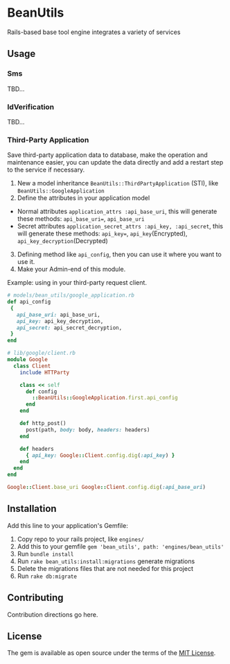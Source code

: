 # BeanUtils

Rails-based base tool engine integrates a variety of services

## Usage

### Sms
TBD...

### IdVerification
TBD...

### Third-Party Application

Save third-party application data to database, make the operation and maintenance easier, you can update the data directly and add a restart step to the service if necessary.

1. New a model inheritance `BeanUtils::ThirdPartyApplication` (STI), like `BeanUtils::GoogleApplication`
2. Define the attributes in your application model
  * Normal attributes `application_attrs :api_base_uri`, this will generate these methods: `api_base_uri=`, `api_base_uri`
  * Secret attributes `application_secret_attrs :api_key, :api_secret`, this will generate these methods: `api_key=`, `api_key`(Encrypted), `api_key_decryption`(Decrypted)
3. Defining method like `api_config`, then you can use it where you want to use it.
4. Make your Admin-end of this module.

Example: using in your third-party request client.

```ruby
# models/bean_utils/google_application.rb
def api_config
 {
   api_base_uri: api_base_uri,
   api_key: api_key_decryption,
   api_secret: api_secret_decryption,
 }
end
```

```ruby
# lib/google/client.rb
module Google
  class Client
    include HTTParty

    class << self
      def config
        ::BeanUtils::GoogleApplication.first.api_config
      end
    end

    def http_post()
      post(path, body: body, headers: headers)
    end

    def headers
      { api_key: Google::Client.config.dig(:api_key) }
    end
  end
end

Google::Client.base_uri Google::Client.config.dig(:api_base_uri)
```

## Installation

Add this line to your application's Gemfile:

1. Copy repo to your rails project, like `engines/`
2. Add this to your gemfile `gem 'bean_utils', path: 'engines/bean_utils'`
3. Run `bundle install`
4. Run `rake bean_utils:install:migrations` generate migrations
5. Delete the migrations files that are not needed for this project
6. Run `rake db:migrate`

## Contributing
Contribution directions go here.

## License
The gem is available as open source under the terms of the [MIT License](https://opensource.org/licenses/MIT).
